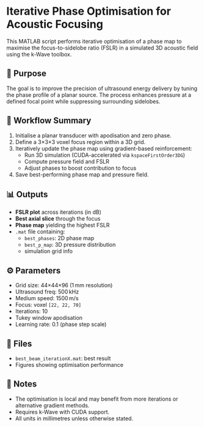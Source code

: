 
# Iterative Phase Optimisation for Acoustic Focusing

This MATLAB script performs iterative optimisation of a phase map to maximise the focus-to-sidelobe ratio (FSLR) in a simulated 3D acoustic field using the k-Wave toolbox.

## 🧠 Purpose

The goal is to improve the precision of ultrasound energy delivery by tuning the phase profile of a planar source. The process enhances pressure at a defined focal point while suppressing surrounding sidelobes.

## 🔁 Workflow Summary

1. Initialise a planar transducer with apodisation and zero phase.
2. Define a 3×3×3 voxel focus region within a 3D grid.
3. Iteratively update the phase map using gradient-based reinforcement:
   - Run 3D simulation (CUDA-accelerated via `kspaceFirstOrder3DG`)
   - Compute pressure field and FSLR
   - Adjust phases to boost contribution to focus
4. Save best-performing phase map and pressure field.

## 📊 Outputs

- **FSLR plot** across iterations (in dB)
- **Best axial slice** through the focus
- **Phase map** yielding the highest FSLR
- `.mat` file containing:
  - `best_phases`: 2D phase map
  - `best_p_map`: 3D pressure distribution
  - simulation grid info

## ⚙️ Parameters

- Grid size: 44×44×96 (1 mm resolution)
- Ultrasound freq: 500 kHz
- Medium speed: 1500 m/s
- Focus: voxel `[22, 22, 70]`
- Iterations: 10
- Tukey window apodisation
- Learning rate: 0.1 (phase step scale)

## 📁 Files

- `best_beam_iterationX.mat`: best result
- Figures showing optimisation performance

## 📝 Notes

- The optimisation is local and may benefit from more iterations or alternative gradient methods.
- Requires k-Wave with CUDA support.
- All units in millimetres unless otherwise stated.

